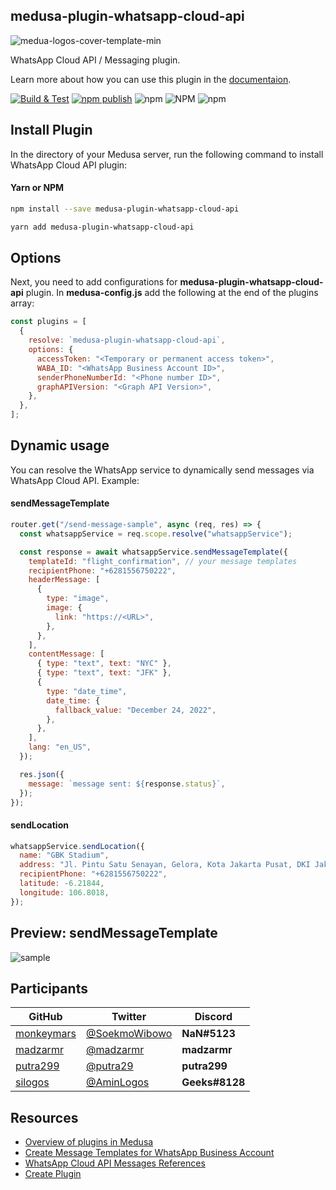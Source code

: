 ## medusa-plugin-whatsapp-cloud-api
![medua-logos-cover-template-min](https://user-images.githubusercontent.com/2216426/197403099-3e33dc5d-4986-44e8-9e4b-fcbfa019d75d.jpeg)

WhatsApp Cloud API / Messaging plugin.

Learn more about how you can use this plugin in the [documentaion](https://docs.medusajs.com/advanced/backend/plugins/overview/).

[![Build & Test](https://github.com/monkeymars/medusa-plugin-whatsapp-cloud-api/actions/workflows/node-ci.yml/badge.svg?branch=main)](https://github.com/monkeymars/medusa-plugin-whatsapp-cloud-api/actions/workflows/node-ci.yml)
[![npm publish](https://github.com/monkeymars/medusa-plugin-whatsapp-cloud-api/actions/workflows/npm-publish.yml/badge.svg)](https://github.com/monkeymars/medusa-plugin-whatsapp-cloud-api/actions/workflows/npm-publish.yml)
<img alt="npm" src="https://img.shields.io/npm/dw/medusa-plugin-whatsapp-cloud-api">
<img alt="NPM" src="https://img.shields.io/npm/l/medusa-plugin-whatsapp-cloud-api">
<img alt="npm" src="https://img.shields.io/npm/v/medusa-plugin-whatsapp-cloud-api">

## Install Plugin

In the directory of your Medusa server, run the following command to install WhatsApp Cloud API plugin:

#### Yarn or NPM

```bash
npm install --save medusa-plugin-whatsapp-cloud-api
```

```bash
yarn add medusa-plugin-whatsapp-cloud-api
```

## Options
Next, you need to add configurations for **medusa-plugin-whatsapp-cloud-api** plugin. 
In **medusa-config.js** add the following at the end of the plugins array:

```js
const plugins = [
  {
    resolve: `medusa-plugin-whatsapp-cloud-api`,
    options: {
      accessToken: "<Temporary or permanent access token>",
      WABA_ID: "<WhatsApp Business Account ID>",
      senderPhoneNumberId: "<Phone number ID>",
      graphAPIVersion: "<Graph API Version>",
    },
  },
];
```

## Dynamic usage

You can resolve the WhatsApp service to dynamically send messages via WhatsApp Cloud API. Example:

#### sendMessageTemplate

```js
router.get("/send-message-sample", async (req, res) => {
  const whatsappService = req.scope.resolve("whatsappService");

  const response = await whatsappService.sendMessageTemplate({
    templateId: "flight_confirmation", // your message templates
    recipientPhone: "+6281556750222",
    headerMessage: [
      {
        type: "image",
        image: {
          link: "https://<URL>",
        },
      },
    ],
    contentMessage: [
      { type: "text", text: "NYC" },
      { type: "text", text: "JFK" },
      {
        type: "date_time",
        date_time: {
          fallback_value: "December 24, 2022",
        },
      },
    ],
    lang: "en_US",
  });

  res.json({
    message: `message sent: ${response.status}`,
  });
});
```

#### sendLocation

```js
whatsappService.sendLocation({
  name: "GBK Stadium",
  address: "Jl. Pintu Satu Senayan, Gelora, Kota Jakarta Pusat, DKI Jakarta",
  recipientPhone: "+6281556750222",
  latitude: -6.21844,
  longitude: 106.8018,
});
```

## Preview: sendMessageTemplate

![sample](https://user-images.githubusercontent.com/2216426/197109119-3ad748b9-803c-45b8-888d-8f5cd8bada06.jpeg)

## Participants
| GitHub | Twitter | Discord |
| ------------- | ------------- | ------------- |
| [monkeymars](https://github.com/monkeymars/)  | [@SoekmoWibowo](https://twitter.com/SoekmoWibowo)  | **NaN#5123**
| [madzarmr](https://github.com/madzarmr/)  | [@madzarmr](https://twitter.com/madzarmr)  | **madzarmr**
| [putra299](https://github.com/putra299/)  | [@putra29](https://twitter.com/putra29)  | **putra299** 
| [silogos](https://github.com/silogos/)  | [@AminLogos](https://twitter.com/AminLogos)  | **Geeks#8128** 


## Resources

- [Overview of plugins in Medusa](https://docs.medusajs.com/advanced/backend/plugins/overview)
- [Create Message Templates for WhatsApp Business Account](https://business.facebook.com/business/help/2055875911147364?id=2129163877102343)
- [WhatsApp Cloud API Messages References](https://developers.facebook.com/docs/whatsapp/cloud-api/reference/messages)
- [Create Plugin](https://docs.medusajs.com/advanced/backend/plugins/create)
